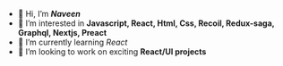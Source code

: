 - 👋 Hi, I’m ***Naveen***
- 👀 I’m interested in **Javascript, React, Html, Css, Recoil, Redux-saga, Graphql, Nextjs, Preact**
- 🌱 I’m currently learning *React*
- 💞️ I’m looking to work on exciting **React/UI projects**

<!---
Naveen12345-alt/Naveen12345-alt is a ✨ special ✨ repository because its `README.md` (this file) appears on your GitHub profile.
You can click the Preview link to take a look at your changes.
--->
